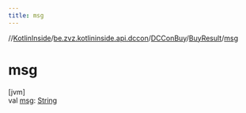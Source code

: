 ```yaml
---
title: msg
---
```

//[KotlinInside](../../../../index.html)/[be.zvz.kotlininside.api.dccon](../../index.html)/[DCConBuy](../index.html)/[BuyResult](index.html)/[msg](msg.html)



# msg



[jvm]\
val [msg](msg.html): [String](https://kotlinlang.org/api/latest/jvm/stdlib/kotlin/-string/index.html)




